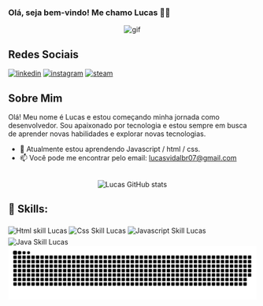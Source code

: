 ### Olá, seja bem-vindo! Me chamo Lucas 👋🏼
<div align="center">
  <img src="https://github.com/Anmol-Baranwal/Cool-GIFs-For-GitHub/assets/74038190/0c7eb6ed-663b-4ce4-bfbd-18239a38ba1b" width="700" height="270" alt="gif">
</div>

## Redes Sociais

[![linkedin](https://img.shields.io/badge/LinkedIn-0077B5?style=for-the-badge&logo=linkedin&logoColor=white)](https://www.linkedin.com/in/lucas-vidal-373820219/)
[![instagram](https://img.shields.io/badge/Instagram-E4405F?style=for-the-badge&logo=instagram&logoColor=white)](https://www.instagram.com/lucascardosovidal/)
[![steam](https://img.shields.io/badge/Steam-000000?style=for-the-badge&logo=steam&logoColor=white)](https://steamcommunity.com/profiles/76561199492809006/)

## Sobre Mim

Olá! Meu nome é Lucas e estou começando minha jornada como desenvolvedor. Sou apaixonado por tecnologia e estou sempre em busca de aprender novas habilidades e explorar novas tecnologias.

- 🌱 Atualmente estou aprendendo Javascript / html / css.
- 📫 Você pode me encontrar pelo email: lucasvidalbr07@gmail.com
<br></br>

<div align="center" alt= "status github">

![Lucas GitHub stats](https://github-readme-stats.vercel.app/api?username=LuckVidal07&show_icons=true&theme=dracula)

</div>

## 🚀 Skills:

<div>
  <img align="middle" alt="Html skill Lucas" height="30" width="40" src="https://camo.githubusercontent.com/f2ce4039c99cf35adde738583ab0fbcd60eaafccf1e949884bda91d0b5c819ce/68747470733a2f2f63646e2e6a7364656c6976722e6e65742f67682f64657669636f6e732f64657669636f6e2f69636f6e732f68746d6c352f68746d6c352d6f726967696e616c2e737667" data-canonical-src="https://cdn.jsdelivr.net/gh/devicons/devicon/icons/html5/html5-original.svg" style="max-width: 100%;">
  <img align="middle" alt="Css Skill Lucas" height="30" width="40" src="https://camo.githubusercontent.com/3902a23a4ee524225c3626a76a19391fe4a457e9c70e331e7d51abdfa1d76dbf/68747470733a2f2f63646e2e6a7364656c6976722e6e65742f67682f64657669636f6e732f64657669636f6e2f69636f6e732f637373332f637373332d706c61696e2e737667" data-canonical-src="https://cdn.jsdelivr.net/gh/devicons/devicon/icons/css3/css3-plain.svg" style="max-width: 100%;">
  <img align="middle" alt="Javascript Skill Lucas" height="30" width="40" src="https://camo.githubusercontent.com/16bbe3c62e06c0099a8bd86816b7993b3eb49d8cd21eb74c7bff7db7dc3787b7/68747470733a2f2f63646e2e6a7364656c6976722e6e65742f67682f64657669636f6e732f64657669636f6e2f69636f6e732f6a6176617363726970742f6a6176617363726970742d6f726967696e616c2e737667" data-canonical-src="https://cdn.jsdelivr.net/gh/devicons/devicon/icons/javascript/javascript-original.svg" style="max-width: 100%;">
  <img align="middle" alt="Java Skill Lucas" height="30" width="40" src="https://camo.githubusercontent.com/973913d161ca9ac03d1e941e3c0a9785dd928059a48274ed2b3ff564b5c564b2/68747470733a2f2f63646e2e6a7364656c6976722e6e65742f67682f64657669636f6e732f64657669636f6e2f69636f6e732f6a6176612f6a6176612d6f726967696e616c2e737667" data-canonical-src="https://cdn.jsdelivr.net/gh/devicons/devicon/icons/java/java-original.svg" style="max-width: 100%;">
</div>

<picture align="center">
  <source media="(prefers-color-scheme: dark)" srcset="https://raw.githubusercontent.com/LuckVidal07/LuckVidal07/output/github-contribution-grid-snake-dark.svg">
  <source media="(prefers-color-scheme: light)" srcset="https://raw.githubusercontent.com/LuckVidal07/LuckVidal07/output/github-contribution-grid-snake-dark.svg">
  <img align="center" alt="github contribution grid snake animation" src="https://raw.githubusercontent.com/LuckVidal07/LuckVidal07/output/github-contribution-grid-snake.svg">
</picture>
